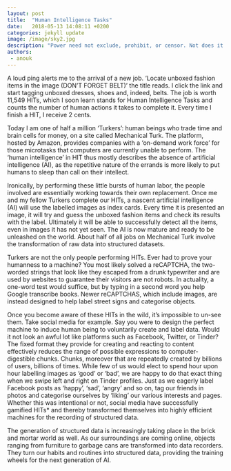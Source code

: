 ```yaml
---
layout: post
title:  "Human Intelligence Tasks"
date:   2018-05-13 14:08:11 +0200
categories: jekyll update
image: /image/sky2.jpg
description: "Power need not exclude, prohibit, or censor. Not does it stand opposed to freedom. Indeed power can even use freedom to its own end." Freedom can be a lucrative business model, one we pay for with our autonomy.
authors:
 - anouk
---
```


A loud ping alerts me to the arrival of a new job. ‘Locate unboxed fashion items in the image (DON’T FORGET BELT)’ the title reads. I click the link and start tagging unboxed dresses, shoes and, indeed, belts. The job is worth 11,549 HITs, which I soon learn stands for Human Intelligence Tasks and counts the number of human actions it takes to complete it. Every time I finish a HIT, I receive 2 cents.

Today I am one of half a million ‘Turkers’: human beings who trade time and brain cells for money, on a site called Mechanical Turk. The platform, hosted by Amazon, provides companies with a ‘on-demand work force’ for those microtasks that computers are currently unable to perform. The ‘human intelligence’ in HIT thus mostly describes the absence of artificial intelligence (AI), as the repetitive nature of the errands is more likely to put humans to sleep than call on their intellect.

Ironically, by performing these little bursts of human labor, the people involved are essentially working towards their own replacement. Once me and my fellow Turkers complete our HITs, a nascent artificial intelligence (AI) will use the labelled images as index cards. Every time it is presented an image, it will try and guess the unboxed fashion items and check its results with the label. Ultimately it will be able to successfully detect all the items, even in images it has not yet seen. The AI is now mature and ready to be unleashed on the world. About half of all jobs on Mechanical Turk involve the transformation of raw data into structured datasets.

Turkers are not the only people performing HITs. Ever had to prove your humanness to a machine? You most likely solved a reCAPTCHA, the two-worded strings that look like they escaped from a drunk typewriter and are used by websites to guarantee their visitors are not robots. In actuality, a one-word test would suffice, but by typing in a second word you help Google transcribe books. Newer reCAPTCHAS, which include images, are instead designed to help label street signs and categorise objects.

Once you become aware of these HITs in the wild, it’s impossible to un-see them. Take social media for example. Say you were to design the perfect machine to induce human being to voluntarily create and label data. Would it not look an awful lot like platforms such as Facebook, Twitter, or Tinder? The fixed format they provide for creating and reacting to content effectively reduces the range of possible expressions to computer-digestible chunks. Chunks, moreover that are repeatedly created by billions of users, billions of times. While few of us would elect to spend hour upon hour labelling images as ‘good’ or ‘bad’, we are happy to do that exact thing when we swipe left and right on Tinder profiles. Just as we eagerly label Facebook posts as ‘happy’, ‘sad’, ‘angry’ and so on, tag our friends in photos and categorise ourselves by ‘liking’ our various interests and pages. Whether this was intentional or not, social media have successfully gamified HITs* and thereby transformed themselves into highly efficient machines for the recording of structured data.

The generation of structured data is increasingly taking place in the brick and mortar world as well. As our surroundings are coming online, objects ranging from furniture to garbage cans are transformed into data recorders. They turn our habits and routines into structured data, providing the training wheels for the next generation of AI.


